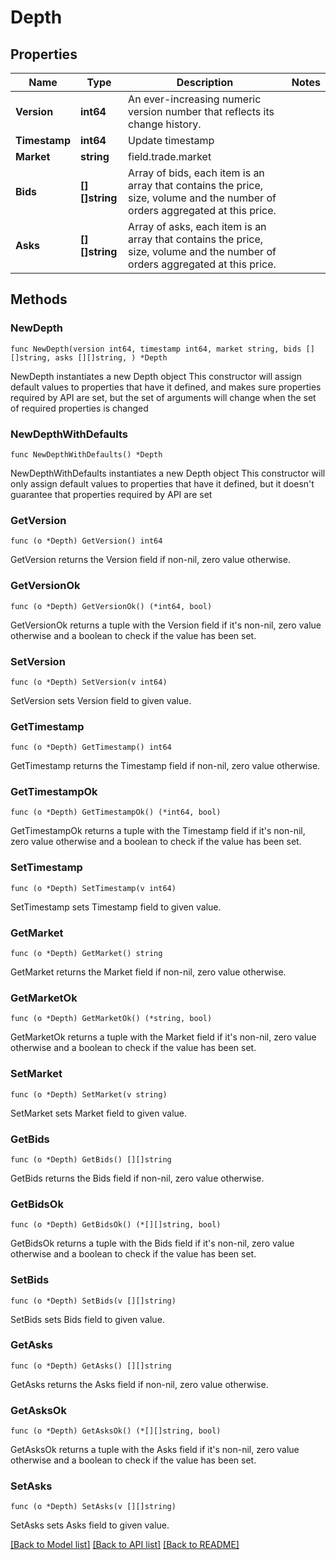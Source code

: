 # Depth

## Properties

Name | Type | Description | Notes
------------ | ------------- | ------------- | -------------
**Version** | **int64** | An ever-increasing numeric version number that reflects its change history. | 
**Timestamp** | **int64** | Update timestamp | 
**Market** | **string** | field.trade.market | 
**Bids** | **[][]string** | Array of bids, each item is an array that contains the price, size, volume and the number of orders aggregated at this price. | 
**Asks** | **[][]string** | Array of asks, each item is an array that contains the price, size, volume and the number of orders aggregated at this price. | 

## Methods

### NewDepth

`func NewDepth(version int64, timestamp int64, market string, bids [][]string, asks [][]string, ) *Depth`

NewDepth instantiates a new Depth object
This constructor will assign default values to properties that have it defined,
and makes sure properties required by API are set, but the set of arguments
will change when the set of required properties is changed

### NewDepthWithDefaults

`func NewDepthWithDefaults() *Depth`

NewDepthWithDefaults instantiates a new Depth object
This constructor will only assign default values to properties that have it defined,
but it doesn't guarantee that properties required by API are set

### GetVersion

`func (o *Depth) GetVersion() int64`

GetVersion returns the Version field if non-nil, zero value otherwise.

### GetVersionOk

`func (o *Depth) GetVersionOk() (*int64, bool)`

GetVersionOk returns a tuple with the Version field if it's non-nil, zero value otherwise
and a boolean to check if the value has been set.

### SetVersion

`func (o *Depth) SetVersion(v int64)`

SetVersion sets Version field to given value.


### GetTimestamp

`func (o *Depth) GetTimestamp() int64`

GetTimestamp returns the Timestamp field if non-nil, zero value otherwise.

### GetTimestampOk

`func (o *Depth) GetTimestampOk() (*int64, bool)`

GetTimestampOk returns a tuple with the Timestamp field if it's non-nil, zero value otherwise
and a boolean to check if the value has been set.

### SetTimestamp

`func (o *Depth) SetTimestamp(v int64)`

SetTimestamp sets Timestamp field to given value.


### GetMarket

`func (o *Depth) GetMarket() string`

GetMarket returns the Market field if non-nil, zero value otherwise.

### GetMarketOk

`func (o *Depth) GetMarketOk() (*string, bool)`

GetMarketOk returns a tuple with the Market field if it's non-nil, zero value otherwise
and a boolean to check if the value has been set.

### SetMarket

`func (o *Depth) SetMarket(v string)`

SetMarket sets Market field to given value.


### GetBids

`func (o *Depth) GetBids() [][]string`

GetBids returns the Bids field if non-nil, zero value otherwise.

### GetBidsOk

`func (o *Depth) GetBidsOk() (*[][]string, bool)`

GetBidsOk returns a tuple with the Bids field if it's non-nil, zero value otherwise
and a boolean to check if the value has been set.

### SetBids

`func (o *Depth) SetBids(v [][]string)`

SetBids sets Bids field to given value.


### GetAsks

`func (o *Depth) GetAsks() [][]string`

GetAsks returns the Asks field if non-nil, zero value otherwise.

### GetAsksOk

`func (o *Depth) GetAsksOk() (*[][]string, bool)`

GetAsksOk returns a tuple with the Asks field if it's non-nil, zero value otherwise
and a boolean to check if the value has been set.

### SetAsks

`func (o *Depth) SetAsks(v [][]string)`

SetAsks sets Asks field to given value.



[[Back to Model list]](../README.md#documentation-for-models) [[Back to API list]](../README.md#documentation-for-api-endpoints) [[Back to README]](../README.md)


